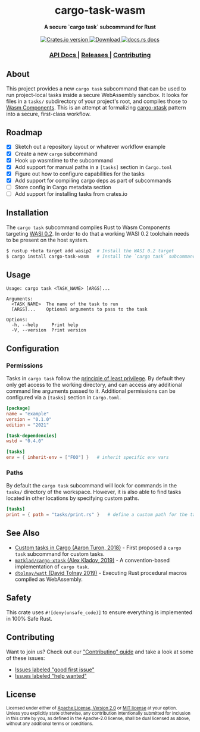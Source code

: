 <h1 align="center">cargo-task-wasm</h1>
<div align="center">
  <strong>
    A secure `cargo task` subcommand for Rust
  </strong>
</div>

 <br />

<div align="center">
  <a href="https://crates.io/crates/cargo-task-wasm">
    <img src="https://img.shields.io/crates/v/cargo-task-wasm.svg?style=flat-square"
    alt="Crates.io version" />
  </a>
  <a href="https://crates.io/crates/cargo-task-wasm">
    <img src="https://img.shields.io/crates/d/cargo-task-wasm.svg?style=flat-square"
      alt="Download" />
  </a>
  <a href="https://docs.rs/cargo-task-wasm">
    <img src="https://img.shields.io/badge/docs-latest-blue.svg?style=flat-square"
      alt="docs.rs docs" />
  </a>
</div>

<div align="center">
  <h3>
    <a href="https://docs.rs/cargo-task-wasm">
      API Docs
    </a>
    <span> | </span>
    <a href="https://github.com/yoshuawuyts/cargo-task-wasm/releases">
      Releases
    </a>
    <span> | </span>
    <a href="https://github.com/yoshuawuyts/cargo-task-wasm/blob/master.github/CONTRIBUTING.md">
      Contributing
    </a>
  </h3>
</div>

## About

This project provides a new `cargo task` subcommand that can be used to run
project-local tasks inside a secure WebAssembly sandbox. It looks for files in a
`tasks/` subdirectory of your project's root, and compiles those to [Wasm
Components](https://component-model.bytecodealliance.org). This is an attempt at
formalizing [cargo-xtask](https://github.com/matklad/cargo-xtask) pattern into a
secure, first-class workflow.

## Roadmap

- [x] Sketch out a repository layout or whatever workflow example
- [x] Create a new `cargo` subcommand
- [x] Hook up wasmtime to the subcommand
- [x] Add support for manual paths in a `[tasks]` section in `Cargo.toml`
- [x] Figure out how to configure capabilities for the tasks
- [x] Add support for compiling cargo deps as part of subcommands
- [ ] Store config in Cargo metadata section
- [ ] Add support for installing tasks from crates.io

## Installation

The `cargo task` subcommand compiles Rust to Wasm Components targeting [WASI
0.2](https://wasi.dev). In order to do that a working WASI 0.2 toolchain needs
to be present on the host system.

```sh
$ rustup +beta target add wasip2  # Install the WASI 0.2 target
$ cargo install cargo-task-wasm   # Install the `cargo task` subcommand
```

## Usage

```text
Usage: cargo task <TASK_NAME> [ARGS]...

Arguments:
  <TASK_NAME>  The name of the task to run
  [ARGS]...    Optional arguments to pass to the task

Options:
  -h, --help     Print help
  -V, --version  Print version
```

## Configuration

### Permissions

Tasks in `cargo task` follow the [principle of least
privilege](https://en.wikipedia.org/wiki/Principle_of_least_privilege). By
default they only get access to the working directory, and can access any
additional command line arguments passed to it. Additional permissions can be
configured via a `[tasks]` section in `Cargo.toml`.

```toml
[package]
name = "example"
version = "0.1.0"
edition = "2021"

[task-dependencies]
wstd = "0.4.0"

[tasks]
env = { inherit-env = ["FOO"] }   # inherit specific env vars
```

### Paths

By default the `cargo task` subcommand will look for commands in the `tasks/`
directory of the workspace. However, it is also able to find tasks located in
other locations by specifying custom paths.

```toml
[tasks]
print = { path = "tasks/print.rs" }   # define a custom path for the task
```

## See Also

- [Custom tasks in Cargo (Aaron Turon, 2018)](http://aturon.github.io/tech/2018/04/05/workflows/) - First proposed a `cargo task` subcommand for custom tasks.
- [`matklad/cargo-xtask` (Alex Kladov, 2019)](https://github.com/matklad/cargo-xtask) - A convention-based implementation of `cargo task`.
- [`dtolnay/watt` (David Tolnay 2019)](https://github.com/dtolnay/watt) - Executing Rust procedural macros compiled as WebAssembly.

## Safety
This crate uses ``#![deny(unsafe_code)]`` to ensure everything is implemented in
100% Safe Rust.

## Contributing
Want to join us? Check out our ["Contributing" guide][contributing] and take a
look at some of these issues:

- [Issues labeled "good first issue"][good-first-issue]
- [Issues labeled "help wanted"][help-wanted]

[contributing]: https://github.com/yoshuawuyts/cargo-task-wasm/blob/master.github/CONTRIBUTING.md
[good-first-issue]: https://github.com/yoshuawuyts/cargo-task-wasm/labels/good%20first%20issue
[help-wanted]: https://github.com/yoshuawuyts/cargo-task-wasm/labels/help%20wanted

## License

<sup>
Licensed under either of <a href="LICENSE-APACHE">Apache License, Version
2.0</a> or <a href="LICENSE-MIT">MIT license</a> at your option.
</sup>

<br/>

<sub>
Unless you explicitly state otherwise, any contribution intentionally submitted
for inclusion in this crate by you, as defined in the Apache-2.0 license, shall
be dual licensed as above, without any additional terms or conditions.
</sub>
